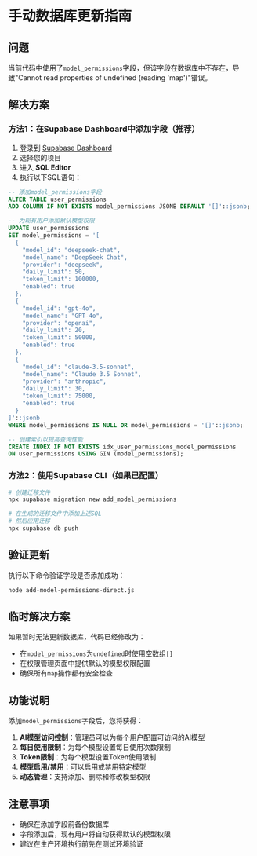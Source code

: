 # 手动数据库更新指南

## 问题

当前代码中使用了`model_permissions`字段，但该字段在数据库中不存在，导致"Cannot read properties of undefined (reading 'map')"错误。

## 解决方案

### 方法1：在Supabase Dashboard中添加字段（推荐）

1. 登录到 [Supabase Dashboard](https://supabase.com/dashboard)
2. 选择您的项目
3. 进入 **SQL Editor**
4. 执行以下SQL语句：

```sql
-- 添加model_permissions字段
ALTER TABLE user_permissions
ADD COLUMN IF NOT EXISTS model_permissions JSONB DEFAULT '[]'::jsonb;

-- 为现有用户添加默认模型权限
UPDATE user_permissions
SET model_permissions = '[
  {
    "model_id": "deepseek-chat",
    "model_name": "DeepSeek Chat",
    "provider": "deepseek",
    "daily_limit": 50,
    "token_limit": 100000,
    "enabled": true
  },
  {
    "model_id": "gpt-4o",
    "model_name": "GPT-4o",
    "provider": "openai",
    "daily_limit": 20,
    "token_limit": 50000,
    "enabled": true
  },
  {
    "model_id": "claude-3.5-sonnet",
    "model_name": "Claude 3.5 Sonnet",
    "provider": "anthropic",
    "daily_limit": 30,
    "token_limit": 75000,
    "enabled": true
  }
]'::jsonb
WHERE model_permissions IS NULL OR model_permissions = '[]'::jsonb;

-- 创建索引以提高查询性能
CREATE INDEX IF NOT EXISTS idx_user_permissions_model_permissions
ON user_permissions USING GIN (model_permissions);
```

### 方法2：使用Supabase CLI（如果已配置）

```bash
# 创建迁移文件
npx supabase migration new add_model_permissions

# 在生成的迁移文件中添加上述SQL
# 然后应用迁移
npx supabase db push
```

## 验证更新

执行以下命令验证字段是否添加成功：

```bash
node add-model-permissions-direct.js
```

## 临时解决方案

如果暂时无法更新数据库，代码已经修改为：

- 在`model_permissions`为`undefined`时使用空数组`[]`
- 在权限管理页面中提供默认的模型权限配置
- 确保所有`map`操作都有安全检查

## 功能说明

添加`model_permissions`字段后，您将获得：

1. **AI模型访问控制**：管理员可以为每个用户配置可访问的AI模型
2. **每日使用限制**：为每个模型设置每日使用次数限制
3. **Token限制**：为每个模型设置Token使用限制
4. **模型启用/禁用**：可以启用或禁用特定模型
5. **动态管理**：支持添加、删除和修改模型权限

## 注意事项

- 确保在添加字段前备份数据库
- 字段添加后，现有用户将自动获得默认的模型权限
- 建议在生产环境执行前先在测试环境验证
